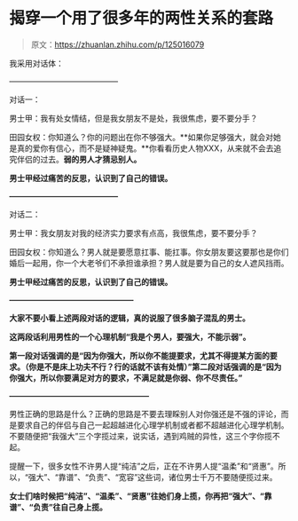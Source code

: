 # 揭穿一个用了很多年的两性关系的套路

> 原文：<https://zhuanlan.zhihu.com/p/125016079>

我采用对话体：

——————————————

对话一：

男士甲：我有处女情结，但是我女朋友不是处，我很焦虑，要不要分手？

田园女权：你知道么？你的问题出在你不够强大。**如果你足够强大，就会对她是真的爱你有信心，而不是疑神疑鬼。**你看看历史人物XXX，从来就不会去追究伴侣的过去。**弱的男人才猜忌别人。**

**男士甲经过痛苦的反思，认识到了自己的错误。**

**——————————————**

对话二：

男士甲：我女朋友对我的经济实力要求有点高，我很焦虑，要不要分手？

田园女权：你知道么？男人就是要愿意扛事、能扛事。你女朋友要这要那也是你们婚后一起用，你一个大老爷们不承担谁承担？男人就是要为自己的女人遮风挡雨。

**男士甲经过痛苦的反思，认识到了自己的错误。**

**————————————————**

**大家不要小看上述两段对话的逻辑，真的说服了很多脑子混乱的男士。**

**这两段话利用男性的一个心理机制“我是个男人，要强大，不能示弱”。**

**第一段对话强调的是“因为你强大，所以你不能提要求，尤其不得提某方面的要求。（你是不是床上功夫不行？行的话就不该有处情）”第二段对话强调的是“因为你强大，所以你要满足对方的要求，不满足就是你弱、你不尽责任。”**

**——————————————————**

男性正确的思路是什么？正确的思路是不要去理睬别人对你强还是不强的评论，而是要求自己的伴侣与自己一起超越进化心理学机制或者都不超越进化心理学机制。不要随便把“我强大”三个字揽过来，说实话，遇到鸡贼的异性，这三个字你揽不起。

提醒一下，很多女性不许男人提“纯洁”之后，正在不许男人提“温柔”和“贤惠”。所以，“强大”、“靠谱”、“负责”、“宽容”这些词，诸位男士千万不要随便揽过来。

**女士们啥时候把“纯洁”、“温柔”、“贤惠”往她们身上揽，你再把“强大”、“靠谱”、“负责”往自己身上揽。**